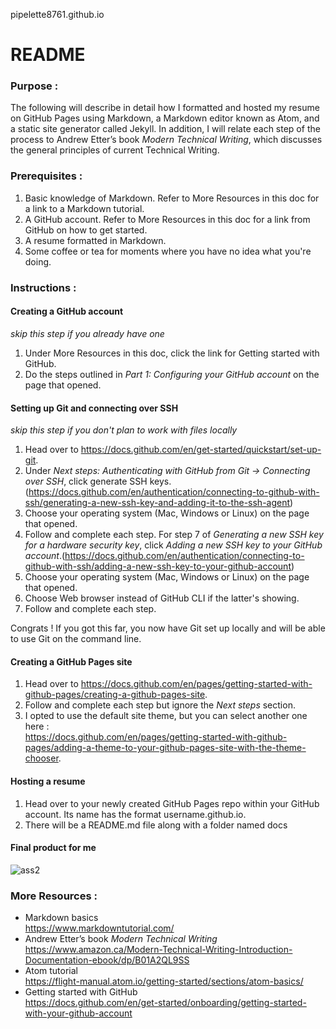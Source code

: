 pipelette8761.github.io
# README

### Purpose :
The following will describe in detail how I formatted and hosted my resume on GitHub Pages using Markdown, a Markdown editor known as Atom, and a static site generator called Jekyll. In addition, I will relate each step of the process to Andrew Etter’s book *Modern Technical Writing*, which discusses the general principles of current Technical Writing.  

### Prerequisites :
1. Basic knowledge of Markdown. Refer to More Resources in this doc for a link to a Markdown tutorial.
2. A GitHub account. Refer to More Resources in this doc for a link from GitHub on how to get started.
3. A resume formatted in Markdown.
4. Some coffee or tea for moments where you have no idea what you're doing.

### Instructions :
#### Creating a GitHub account
*skip this step if you already have one*  
  
1. Under More Resources in this doc, click the link for Getting started with GitHub.
2. Do the steps outlined in *Part 1: Configuring your GitHub account* on the page that opened.

#### Setting up Git and connecting over SSH
*skip this step if you don't plan to work with files locally*

1. Head over to https://docs.github.com/en/get-started/quickstart/set-up-git.
2. Under *Next steps: Authenticating with GitHub from Git -> Connecting over SSH*, click generate SSH keys.(https://docs.github.com/en/authentication/connecting-to-github-with-ssh/generating-a-new-ssh-key-and-adding-it-to-the-ssh-agent)
3. Choose your operating system (Mac, Windows or Linux) on the page that opened.
4. Follow and complete each step. For step 7 of *Generating a new SSH key for a hardware security key*, click *Adding a new SSH key to your GitHub account*.(https://docs.github.com/en/authentication/connecting-to-github-with-ssh/adding-a-new-ssh-key-to-your-github-account)
5. Choose your operating system (Mac, Windows or Linux) on the page that opened.
6. Choose Web browser instead of GitHub CLI if the latter's showing.
7. Follow and complete each step.

Congrats ! If you got this far, you now have Git set up locally and will be able to use Git on the command line.

#### Creating a GitHub Pages site

1. Head over to https://docs.github.com/en/pages/getting-started-with-github-pages/creating-a-github-pages-site.
2. Follow and complete each step but ignore the *Next steps* section.
3. I opted to use the default site theme, but you can select another one here :  
https://docs.github.com/en/pages/getting-started-with-github-pages/adding-a-theme-to-your-github-pages-site-with-the-theme-chooser.

#### Hosting a resume

1. Head over to your newly created GitHub Pages repo within your GitHub account. Its name has the format username.github.io.
2. There will be a README.md file along with a folder named docs

#### Final product for me
![ass2](https://user-images.githubusercontent.com/92553879/139300138-440d15df-b2ac-467d-af48-635ebd84e30b.gif)

### More Resources :
- Markdown basics  
https://www.markdowntutorial.com/
- Andrew Etter’s book *Modern Technical Writing*  
https://www.amazon.ca/Modern-Technical-Writing-Introduction-Documentation-ebook/dp/B01A2QL9SS
- Atom tutorial  
https://flight-manual.atom.io/getting-started/sections/atom-basics/
- Getting started with GitHub  
https://docs.github.com/en/get-started/onboarding/getting-started-with-your-github-account
